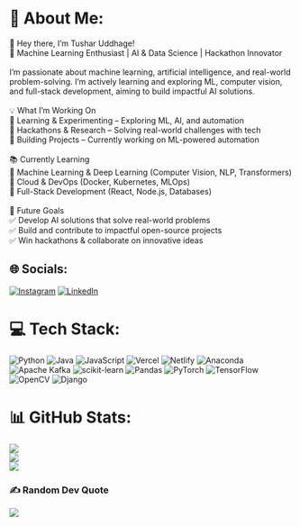 # 💫 About Me:
👋 Hey there, I’m Tushar Uddhage!<br>🚀 Machine Learning Enthusiast | AI & Data Science | Hackathon Innovator<br><br>I’m passionate about machine learning, artificial intelligence, and real-world problem-solving. I’m actively learning and exploring ML, computer vision, and full-stack development, aiming to build impactful AI solutions.<br><br>💡 What I’m Working On<br>🔹 Learning & Experimenting – Exploring ML, AI, and automation<br>🔹 Hackathons & Research – Solving real-world challenges with tech<br>🔹 Building Projects – Currently working on ML-powered automation<br><br>📚 Currently Learning<br>🔹 Machine Learning & Deep Learning (Computer Vision, NLP, Transformers)<br>🔹 Cloud & DevOps (Docker, Kubernetes, MLOps)<br>🔹 Full-Stack Development (React, Node.js, Databases)<br><br>🎯 Future Goals<br>✅ Develop AI solutions that solve real-world problems<br>✅ Build and contribute to impactful open-source projects<br>✅ Win hackathons & collaborate on innovative ideas


## 🌐 Socials:
[![Instagram](https://img.shields.io/badge/Instagram-%23E4405F.svg?logo=Instagram&logoColor=white)](https://instagram.com/tushar_05dz) [![LinkedIn](https://img.shields.io/badge/LinkedIn-%230077B5.svg?logo=linkedin&logoColor=white)](https://linkedin.com/in/www.linkedin.com/in/tushar-uddhage-b577ba27b) 

# 💻 Tech Stack:
![Python](https://img.shields.io/badge/python-3670A0?style=for-the-badge&logo=python&logoColor=ffdd54) ![Java](https://img.shields.io/badge/java-%23ED8B00.svg?style=for-the-badge&logo=openjdk&logoColor=white) ![JavaScript](https://img.shields.io/badge/javascript-%23323330.svg?style=for-the-badge&logo=javascript&logoColor=%23F7DF1E) ![Vercel](https://img.shields.io/badge/vercel-%23000000.svg?style=for-the-badge&logo=vercel&logoColor=white) ![Netlify](https://img.shields.io/badge/netlify-%23000000.svg?style=for-the-badge&logo=netlify&logoColor=#00C7B7) ![Anaconda](https://img.shields.io/badge/Anaconda-%2344A833.svg?style=for-the-badge&logo=anaconda&logoColor=white) ![Apache Kafka](https://img.shields.io/badge/Apache%20Kafka-000?style=for-the-badge&logo=apachekafka) ![scikit-learn](https://img.shields.io/badge/scikit--learn-%23F7931E.svg?style=for-the-badge&logo=scikit-learn&logoColor=white) ![Pandas](https://img.shields.io/badge/pandas-%23150458.svg?style=for-the-badge&logo=pandas&logoColor=white) ![PyTorch](https://img.shields.io/badge/PyTorch-%23EE4C2C.svg?style=for-the-badge&logo=PyTorch&logoColor=white) ![TensorFlow](https://img.shields.io/badge/TensorFlow-%23FF6F00.svg?style=for-the-badge&logo=TensorFlow&logoColor=white) ![OpenCV](https://img.shields.io/badge/opencv-%23white.svg?style=for-the-badge&logo=opencv&logoColor=white) ![Django](https://img.shields.io/badge/django-%23092E20.svg?style=for-the-badge&logo=django&logoColor=white)
# 📊 GitHub Stats:
![](https://github-readme-stats.vercel.app/api?username=Tushar-uddhage&theme=nightowl&hide_border=false&include_all_commits=false&count_private=true)<br/>
![](https://github-readme-streak-stats.herokuapp.com/?user=Tushar-uddhage&theme=nightowl&hide_border=false)<br/>
![](https://github-readme-stats.vercel.app/api/top-langs/?username=Tushar-uddhage&theme=nightowl&hide_border=false&include_all_commits=false&count_private=true&layout=compact)

### ✍️ Random Dev Quote
![](https://quotes-github-readme.vercel.app/api?type=horizontal&theme=tokyonight)

<!-- Proudly created with GPRM ( https://gprm.itsvg.in ) -->
